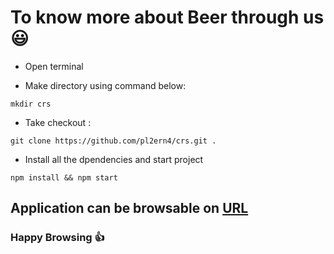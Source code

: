# To know more about Beer through us :smiley:


- Open terminal 

- Make directory using command below:

```
mkdir crs
```

- Take checkout :

```
git clone https://github.com/pl2ern4/crs.git .
```

- Install all the dpendencies and start project

```
npm install && npm start
```

## Application can be browsable on [URL](https://pl2ern4.github.io/crs/)

### Happy Browsing :+1:
